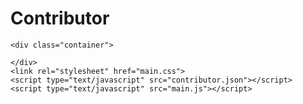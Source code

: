 # Contributor
	<div class="container">

	</div>
	<link rel="stylesheet" href="main.css">
	<script type="text/javascript" src="contributor.json"></script>
	<script type="text/javascript" src="main.js"></script>
